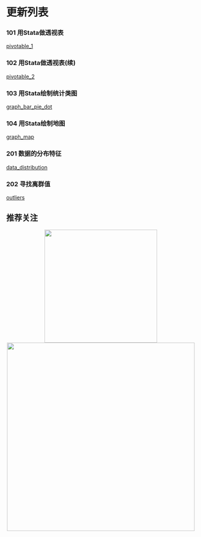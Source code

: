 # 更新列表

### 101 用Stata做透视表

[pivotable_1](./pivotable_1)

### 102 用Stata做透视表(续)

[pivotable_2](./pivotable_2)

### 103 用Stata绘制统计类图

[graph_bar_pie_dot](./graph_bar_pie_dot)

### 104 用Stata绘制地图

[graph_map](./graph_map)

### 201 数据的分布特征

[data_distribution](./data_distribution)

### 202 寻找离群值

[outliers](./outliers)

## 推荐关注

<div align=center><img src="https://raw.githubusercontent.com/zhangdashenqi/Stata-Graph/master/logo.png" width=300px /></div>

<div align=center><img src="https://raw.githubusercontent.com/zhangdashenqi/Stata-Graph/master/qr.png" width=500px /></div>
